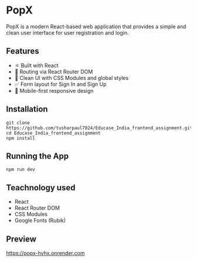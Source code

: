 # PopX
PopX is a modern React-based web application that provides a simple and clean user interface for user registration and login.

## Features
- ⚛️ Built with React
- 🧭 Routing via React Router DOM
- 🎨 Clean UI with CSS Modules and global styles
- ✅ Form layout for Sign In and Sign Up
- 📱 Mobile-first responsive design

## Installation
```
git clone https://github.com/tusharpaul7024/Educase_India_frontend_assignment.git
cd Educase_India_frontend_assignment
npm install
```
## Running the App
```
npm run dev
```
## Teachnology used
- React
- React Router DOM
- CSS Modules
- Google Fonts (Rubik)

## Preview
https://popx-hvhx.onrender.com


